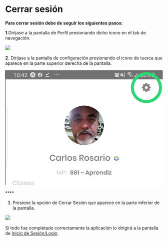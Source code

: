 # Cerrar sesión

**Para cerrar sesión debe de seguir los siguientes pasos:**  


**1**.Diríjase a la pantalla de Perfil presionando dicho icono en el tab de navegación.

![](../.gitbook/assets/image%20%289%29.png)

**2.** Diríjase a la pantalla de configuración presionando el icono de tuerca que aparece en la parte superior derecha de la pantalla.

![](../.gitbook/assets/untitled-1.png)

\*\*\*\*

3. Presione la opción de Cerrar Sesión que aparece en la parte inferior de la pantalla.

![](../.gitbook/assets/image%20%286%29.png)

Si todo fue completado correctamente la aplicación lo dirigirá a la pantalla de [Inicio de Sesión/Login](iniciar-sesion.md).  



